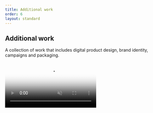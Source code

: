```yaml
---
title: Additional work
order: 6
layout: standard
---
```

<section>
    <div class="title">
      <div>
        <h1>Additional work</h1>
      </div>
        <div>
        <p>A collection of work that includes digital product design, brand identity, campaigns and packaging.</p>
    </div>
  </div>
</section>

<section>
  <div class="video-desktop collection revealblock">
    <video autoplay loop muted playsinline poster="https://res.cloudinary.com/benludwig/image/upload/f_auto,q_auto:best/v1589831895/additional_frame_qoilfa.png">
      <source src="https://res.cloudinary.com/benludwig/video/upload/vc_auto/v1589833345/more_work_c1puk7.mp4">
      <source src="https://res.cloudinary.com/benludwig/video/upload/vc_auto/v1589833345/more_work_c1puk7.webm" type="video/webm">
      Your browser does not support the video tag.
    </video>
  </div>
</section>
